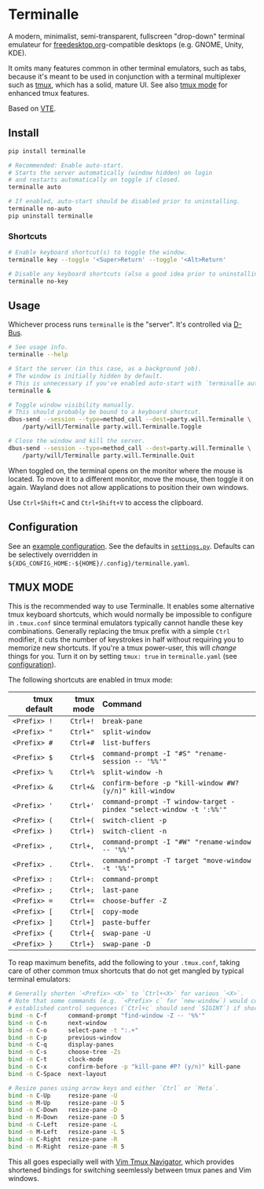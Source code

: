 # Terminalle

A modern, minimalist, semi-transparent, fullscreen "drop-down" terminal emulateur
for [freedesktop.org]-compatible desktops (e.g. GNOME, Unity, KDE).

It omits many features common in other terminal emulators, such as tabs,
because it's meant to be used in conjunction with a terminal multiplexer such as [tmux],
which has a solid, mature UI.
See also [tmux mode] for enhanced tmux features.

Based on [VTE].

[freedesktop.org]: https://freedesktop.org
[tmux]: https://tmux.github.io
[tmux mode]: #tmux-mode
[VTE]: https://wiki.gnome.org/Apps/Terminal/VTE

## Install

```bash
pip install terminalle

# Recommended: Enable auto-start.
# Starts the server automatically (window hidden) on login
# and restarts automatically on toggle if closed.
terminalle auto

# If enabled, auto-start should be disabled prior to uninstalling.
terminalle no-auto
pip uninstall terminalle
```

### Shortcuts

```bash
# Enable keyboard shortcut(s) to toggle the window.
terminalle key --toggle '<Super>Return' --toggle '<Alt>Return'

# Disable any keyboard shortcuts (also a good idea prior to uninstalling).
terminalle no-key
```

## Usage

Whichever process runs `terminalle` is the "server".
It's controlled via [D-Bus].

```bash
# See usage info.
terminalle --help

# Start the server (in this case, as a background job).
# The window is initially hidden by default.
# This is unnecessary if you've enabled auto-start with `terminalle auto`.
terminalle &

# Toggle window visibility manually.
# This should probably be bound to a keyboard shortcut.
dbus-send --session --type=method_call --dest=party.will.Terminalle \
    /party/will/Terminalle party.will.Terminalle.Toggle

# Close the window and kill the server.
dbus-send --session --type=method_call --dest=party.will.Terminalle \
    /party/will/Terminalle party.will.Terminalle.Quit
```

When toggled on, the terminal opens on the monitor where the mouse is located.
To move it to a different monitor, move the mouse, then toggle it on again.
Wayland does not allow applications to position their own windows.

Use `Ctrl+Shift+C` and `Ctrl+Shift+V` to access the clipboard.

[D-Bus]: https://www.freedesktop.org/wiki/Software/dbus

## Configuration

See an [example configuration]. See the defaults in [`settings.py`].
Defaults can be selectively overridden in
`${XDG_CONFIG_HOME:-${HOME}/.config}/terminalle.yaml`.

[example configuration]: terminalle.yaml
[`settings.py`]: terminalle/settings.py

## TMUX MODE

This is the recommended way to use Terminalle.
It enables some alternative tmux keyboard shortcuts,
which would normally be impossible to configure in `.tmux.conf`
since terminal emulators typically cannot handle these key combinations.
Generally replacing the tmux prefix with a simple `Ctrl` modifier,
it cuts the number of keystrokes in half
without requiring you to memorize new shortcuts.
If you're a tmux power-user, this will *change* things for you.
Turn it on by setting `tmux: true` in `terminalle.yaml` (see [configuration]).

The following shortcuts are enabled in tmux mode:

| tmux default | tmux mode | Command                                                            |
| -----------: | --------: | :----------------------------------------------------------------- |
| `<Prefix> !` |  `Ctrl+!` | `break-pane`                                                       |
| `<Prefix> "` |  `Ctrl+"` | `split-window`                                                     |
| `<Prefix> #` |  `Ctrl+#` | `list-buffers`                                                     |
| `<Prefix> $` |  `Ctrl+$` | `command-prompt -I "#S" "rename-session -- '%%'"`                  |
| `<Prefix> %` |  `Ctrl+%` | `split-window -h`                                                  |
| `<Prefix> &` |  `Ctrl+&` | `confirm-before -p "kill-window #W? (y/n)" kill-window`            |
| `<Prefix> '` |  `Ctrl+'` | `command-prompt -T window-target -pindex "select-window -t ':%%'"` |
| `<Prefix> (` |  `Ctrl+(` | `switch-client -p`                                                 |
| `<Prefix> )` |  `Ctrl+)` | `switch-client -n`                                                 |
| `<Prefix> ,` |  `Ctrl+,` | `command-prompt -I "#W" "rename-window -- '%%'"`                   |
| `<Prefix> .` |  `Ctrl+.` | `command-prompt -T target "move-window -t '%%'"`                   |
| `<Prefix> :` |  `Ctrl+:` | `command-prompt`                                                   |
| `<Prefix> ;` |  `Ctrl+;` | `last-pane`                                                        |
| `<Prefix> =` |  `Ctrl+=` | `choose-buffer -Z`                                                 |
| `<Prefix> [` |  `Ctrl+[` | `copy-mode`                                                        |
| `<Prefix> ]` |  `Ctrl+]` | `paste-buffer`                                                     |
| `<Prefix> {` |  `Ctrl+{` | `swap-pane -U`                                                     |
| `<Prefix> }` |  `Ctrl+}` | `swap-pane -D`                                                     |

To reap maximum benefits, add the following to your `.tmux.conf`,
taking care of other common tmux shortcuts that do not get mangled by typical terminal emulators:

```bash
# Generally shorten `<Prefix> <X>` to `Ctrl+<X>` for various `<X>`.
# Note that some commands (e.g. `<Prefix> c` for `new-window`) would conflict with
# established control sequences (`Ctrl+c` should send `SIGINT`) if shortened.
bind -n C-f      command-prompt "find-window -Z -- '%%'"
bind -n C-n      next-window
bind -n C-o      select-pane -t ":.+"
bind -n C-p      previous-window
bind -n C-q      display-panes
bind -n C-s      choose-tree -Zs
bind -n C-t      clock-mode
bind -n C-x      confirm-before -p "kill-pane #P? (y/n)" kill-pane
bind -n C-Space  next-layout

# Resize panes using arrow keys and either `Ctrl` or `Meta`.
bind -n C-Up     resize-pane -U
bind -n M-Up     resize-pane -U 5
bind -n C-Down   resize-pane -D
bind -n M-Down   resize-pane -D 5
bind -n C-Left   resize-pane -L
bind -n M-Left   resize-pane -L 5
bind -n C-Right  resize-pane -R
bind -n M-Right  resize-pane -R 5
```

This all goes especially well with [Vim Tmux Navigator],
which provides shortened bindings for switching seemlessly between tmux panes and Vim windows.

[configuration]: #configuration
[Vim Tmux Navigator]: https://github.com/christoomey/vim-tmux-navigator
